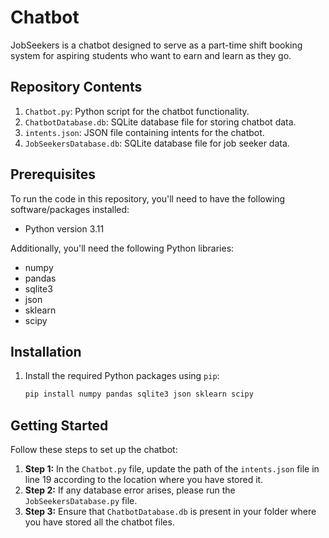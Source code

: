 # Chatbot 

JobSeekers is a chatbot designed to serve as a part-time shift booking system for aspiring students who want to earn and learn as they go.

## Repository Contents

1. `Chatbot.py`: Python script for the chatbot functionality.
2. `ChatbotDatabase.db`: SQLite database file for storing chatbot data.
3. `intents.json`: JSON file containing intents for the chatbot.
4. `JobSeekersDatabase.db`: SQLite database file for job seeker data.

## Prerequisites

To run the code in this repository, you'll need to have the following software/packages installed:

- Python version 3.11

Additionally, you'll need the following Python libraries:
- numpy
- pandas
- sqlite3
- json
- sklearn
- scipy

## Installation

1. Install the required Python packages using `pip`:

    ```bash
    pip install numpy pandas sqlite3 json sklearn scipy
    ```

## Getting Started

Follow these steps to set up the chatbot:

1. **Step 1:** In the `Chatbot.py` file, update the path of the `intents.json` file in line 19 according to the location where you have stored it.
2. **Step 2:** If any database error arises, please run the `JobSeekersDatabase.py` file.
3. **Step 3:** Ensure that `ChatbotDatabase.db` is present in your folder where you have stored all the chatbot files.
